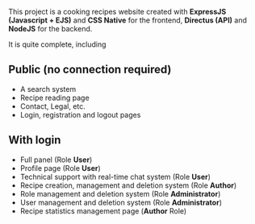 <!-- # Project1 - Recipes Website -->
This project is a cooking recipes website created with **ExpressJS (Javascript + EJS)** and **CSS Native** for the frontend, **Directus (API)** and **NodeJS** for the backend.

It is quite complete, including
## Public (no connection required)

- A search system
- Recipe reading page
- Contact, Legal, etc.
- Login, registration and logout pages

## With login

- Full panel (Role **User**)
- Profile page (Role **User**)
- Technical support with real-time chat system (Role **User**)
- Recipe creation, management and deletion system (Role **Author**)
- Role management and deletion system (Role **Administrator**)
- User management and deletion system (Role **Administrator**)
- Recipe statistics management page (**Author** Role)
